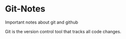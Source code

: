 # Git-Notes
Important notes about git and github

Git is the version control tool that tracks all code changes.
